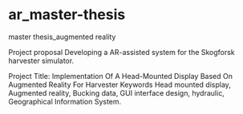 # ar_master-thesis
master thesis_augmented reality


Project proposal 
Developing a AR-assisted system for the Skogforsk harvester simulator.

Project Title:  Implementation Of A Head-Mounted Display Based On Augmented Reality For Harvester 
Keywords
Head mounted display, Augmented reality, Bucking data, GUI interface design, hydraulic, Geographical Information System.

